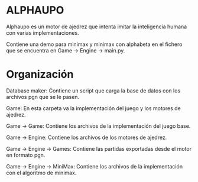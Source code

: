 # ALPHAUPO
Alphaupo es un motor de ajedrez que intenta imitar la inteligencia humana con varias implementaciones.

Contiene una demo para minimax y minimax con alphabeta en el fichero que se encuentra en Game -> Engine -> main.py.

# Organización

  Database maker:
  Contiene un script que carga la base de datos con los archivos pgn que se le pasen.

  Game:
  En esta carpeta va la implementación del juego y los motores de ajedrez.

  Game -> Game:
  Contiene los archivos de la implementación del juego base.

  Game -> Engine:
  Contiene los archivos de los motores de ajedrez.

  Game -> Engine -> Games:
  Contiene las partidas exportadas desde el motor en formato pgn.

  Game -> Engine -> MiniMax:
  Contiene los archivos de la implementación con el algoritmo de minimax.
